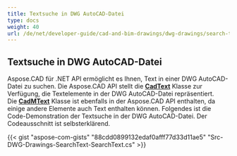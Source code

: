 ```yaml
---
title: Textsuche in DWG AutoCAD-Datei
type: docs
weight: 40
url: /de/net/developer-guide/cad-and-bim-drawings/dwg-drawings/search-text-in-dwg-autocad-file/
---
```


## **Textsuche in DWG AutoCAD-Datei**
Aspose.CAD für .NET API ermöglicht es Ihnen, Text in einer DWG AutoCAD-Datei zu suchen. Die Aspose.CAD API stellt die [**CadText**](https://reference.aspose.com/cad/net/aspose.cad.fileformats.cad.cadobjects/cadtext) Klasse zur Verfügung, die Textelemente in der DWG AutoCAD-Datei repräsentiert. Die [**CadMText**](https://reference.aspose.com/cad/net/aspose.cad.fileformats.cad.cadobjects/cadmtext) Klasse ist ebenfalls in der Aspose.CAD API enthalten, da einige andere Elemente auch Text enthalten können. Folgendes ist die Code-Demonstration der Textsuche in der DWG AutoCAD-Datei. Der Codeausschnitt ist selbsterklärend.

{{< gist "aspose-com-gists" "88cdd0899132edaf0afff77d33d11ae5" "Src-DWG-Drawings-SearchText-SearchText.cs" >}}
